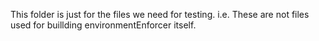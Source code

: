 This folder is just for the files we need for testing. i.e. These are not files used for buillding environmentEnforcer itself.
